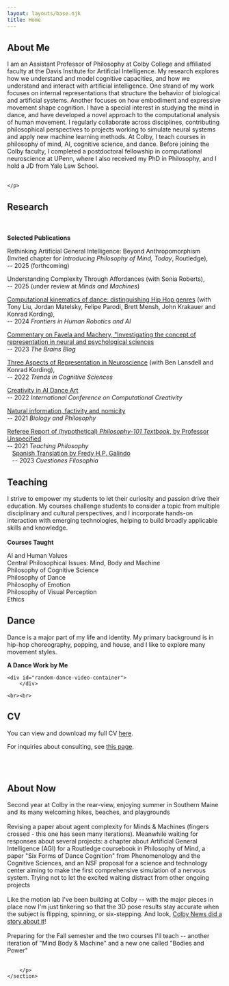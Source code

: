```yaml
---
layout: layouts/base.njk
title: Home
---
```


<div class="content-container">
    <div class="left-column">
<section id="about" class="section-about">
    <h2>About Me</h2>
    <p>
    I am an Assistant Professor of Philosophy at Colby College and affiliated faculty at the Davis Institute for Artificial Intelligence. My research explores how we understand and model cognitive capacities, and how we understand and interact with artificial intelligence. One strand of my work focuses on internal representations that structure the behavior of biological and artificial systems. Another focuses on how embodiment and expressive movement shape cognition. I have a special interest in studying the mind in dance, and have developed a novel approach to the computational analysis of human movement. I regularly collaborate across disciplines, contributing philosophical perspectives to projects working to simulate neural systems and apply new machine learning methods. At Colby, I teach courses in philosophy of mind, AI, cognitive science, and dance. Before joining the Colby faculty, I completed a postdoctoral fellowship in computational neuroscience at UPenn, where I also received my PhD in Philosophy, and I hold a JD from Yale Law School.
    <br><br> 
            
    </p>
</section>

<section id="research" class="section-research">
    <h2>Research</h2>
    <br><br>
    <strong>Selected Publications</strong><br>
    <p>Rethinking Artificial General Intelligence: Beyond Anthropomorphism (Invited chapter for <em>Introducing Philosophy of Mind, Today</em>, Routledge),<br>-- 2025 (forthcoming)</p>
    <p>Understanding Complexity Through Affordances (with Sonia Roberts),<br>-- 2025 (under review at <em>Minds and Machines</em>)</p>
    <p><a href="https://www.ncbi.nlm.nih.gov/pmc/articles/PMC11098014/">Computational kinematics of dance: distinguishing Hip Hop genres</a> (with Tony Liu, Jordan Matelsky, Felipe Parodi, Brett Mensh, John Krakauer and Konrad Kording),<br>-- 2024 <em>Frontiers in Human Robotics and AI</em></p>
    <p><a href="https://philosophyofbrains.com/2024/01/23/commentary-on-favela-and-machery-investigating-the-concept-of-representation-in-the-neural-and-psychological-sciences.aspx">Commentary on Favela and Machery, "Investigating the concept of representation in neural and psychological sciences</a><br>-- 2023 <em>The Brains Blog</em></p>
    <p><a href="https://www.sciencedirect.com/science/article/abs/pii/S1364661322002108?dgcid=author">Three Aspects of Representation in Neuroscience</a> (with Ben Lansdell and Konrad Kording),<br>-- 2022 <em>Trends in Cognitive Sciences</em></p>
    <p><a href="http://ceur-ws.org/Vol-3255/paper6.pdf">Creativity in AI Dance Art</a><br>-- 2022 <em>International Conference on Computational Creativity</em></p>
    <p><a href="https://link.springer.com/article/10.1007/s10539-021-09784-4">Natural information, factivity and nomicity</a><br>-- 2021 <em>Biology and Philosophy</em></p>
    <p><a href="https://revistas.uptc.edu.co/index.php/cuestiones_filosofia/article/view/16074">Referee Report of (hypothetical) <em>Philosophy-101 Textbook</em>, by Professor Unspecified</a><br>-- 2021 <em>Teaching Philosophy</em><br>
    &nbsp;&nbsp;&nbsp;<a href="https://www.pdcnet.org/teachphil/content/teachphil_2021_0999_3_30_142">Spanish Translation by Fredy H.P. Galindo</a><br>&nbsp;&nbsp;&nbsp;-- 2023 <em>Cuestiones Filosophia</em></p>
</section>


<section id="teaching" class="section-teaching">
    <h2>Teaching</h2>
    <p>I strive to empower my students to let their curiosity and passion drive their education. My courses challenge students to consider a topic from multiple disciplinary and cultural perspectives, and I incorporate hands-on interaction with emerging technologies, helping to build broadly applicable skills and knowledge.  <br><br>
    <strong>Courses Taught</strong>
    <p> AI and Human Values<br>
    Central Philosophical Issues: Mind, Body and Machine<br>
    Philosophy of Cognitive Science<br>
    Philosophy of Dance<br>
    Philosophy of Emotion<br>
    Philosophy of Visual Perception<br>
    Ethics
    </p>
    
</section>

<section id="dance" class="section-dance">
    <h2>Dance</h2>
    <p>Dance is a major part of my life and identity. My primary background is in hip-hop choreography, popping, and house, and I like to explore many movement styles.</p>
    <p><strong>A Dance Work by Me</strong></p>

    <div id="random-dance-video-container">
        </div>

    <br><br>
</section>


<section id="cv" class="section-cv">
    <h2>CV</h2>
    <p>You can view and download my full CV <a href="/assets/CV.pdf" target="_blank">here</a>.</p>
    <p>For inquiries about consulting, see <a href="/consulting/">this page</a>.</p>
    <br><br>
</section>
    
</div>

<div class="right-column">
    <section id="currently" class="section-currently">
        <h2>About Now</h2>
        <p> Second year at Colby in the rear-view, enjoying summer in Southern Maine and its many welcoming hikes, beaches, and playgrounds <br><br>
         Revising a paper about agent complexity for Minds & Machines (fingers crossed - this one has seen many iterations). Meanwhile waiting for responses about several projects: a chapter about Artificial General Intelligence (AGI) for a Routledge coursebook in Philosophy of Mind, a paper "Six Forms of Dance Cognition" from Phenomenology and the Cognitive Sciences, and an NSF proposal for a science and technology center aiming to make the first comprehensive simulation of a nervous system. Trying not to let the excited waiting distract from other ongoing projects    <br><br>
         Like the motion lab I've been building at Colby -- with the major pieces in place now I'm just tinkering so that the 3D pose results stay accurate when the subject is flipping, spinning, or six-stepping. And look, <a href="https://news.colby.edu/story/where-ai-meets-hip-hop/" target="_blank">Colby News did a story about it</a>!  <br><br>
         Preparing for the Fall semester and the two courses I'll teach --  another iteration of "Mind Body & Machine" and a new one called "Bodies and Power"<br><br>

        </p>
    </section>
</div>

